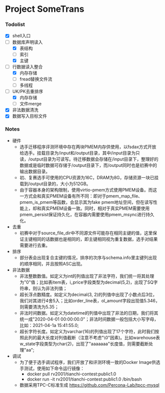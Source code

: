 # Project SomeTrans
### Todolist
- [x] shell入口 
- [ ] 数据库声明读入
  - [X] 表结构
  - [ ] 索引
  - [X] 主键
- [ ] 行数据读入整合
  - [X] 内存存储
  - [ ] fread替换文件流
  - [ ] 多线程 
- [ ] UK/PK去重排序
  - [X] 内存存储
  - [ ] 文件merge 
- [X] 非法数据清洗
- [X] 数据写入目标文件
### Notes
* 硬件
	* 选手迁移程序评测环境中存在两块PMEM内存供使用，以fsdax方式开放给选手。挂载目录为/input和/output目录，其中/input目录为只读，/output目录为可读写。待迁移数据会存储在/input目录下，整理好的数据或是临时数据可存储于/output目录下，而/output同时也是初赛中的输出数据目录。
	* 初、复赛选手可使用的CPU资源为16C，DRAM为8G，存储资源一块已挂载到/output目录的，大小为512GB。
	* 由于容器本身的架构限制，使用virtio-pmem方式使用PMEM设备。而这一方式会和真实PMEM设备有所不同：即对于pmem_map_file、pmem_is_pmem等函数，会显示其为fake pmem地址空间，但在读写性能上，却和真实PMEM设备一致。同时，相对于真实PMEM需要使用pmem\_persist保证持久化，在容器内需要使用pmem_msync进行持久化。
* 去重
    * 初赛中对于source_file_dir中不同源文件可能存在相同主键的值，这里保证主键相同的话数据也是相同的，即主键相同视为重复数据，选手对结果需要进行去重。
* 排序
	* 部分表会出现复合主键的情况，排序的次序与schema.info里主键列出现的顺序相同，并且按照ASC出现。
* 非法数据
    * 非法整数数值。如定义为int的列值出现了非法字符，我们统一将其处理为"0"值；比如表item表，i_price字段类型为decimal(5,2)，出现了SQ字符串，则认为非法列值；
    * 超长浮点数精度。如定义为decimal(3, 2)的列值中出现了小数点后3位，我们对其进行4舍5入；比如order_line表，ol_amount字段出现值5.346，则需要清洗为5.35；
    * 非法时间数据。如定义为datetime的列值中出现了非法的日期，我们将其统一成"2020-04-01 00:00:00.0"；非法时间数据一般包括大小写字母，比如：2021-04-1a 15:41:55.0;
    * 超长字符长度。如定义为varchar(16)的列值出现了17个字符，此时我们按照此列的最大长度对列值截断（注意不考虑"\0"因素)。比如warehouse表w_state字段类型为char(2)，出现了"aaaaaaa"长度值，则需要截断处理"aa";
* 调试
    * 为了便于选手调试程序，我们开放了和评测环境一致的Docker Image供选手测试，使用如下命令运行镜像：
      * docker pull rv2001/tianchi-contest:public1.0
      * docker run -it rv2001/tianchi-contest:public1.0 /bin/bash
    * 数据采用TPC-C标准生成 https://github.com/Percona-Lab/tpcc-mysql